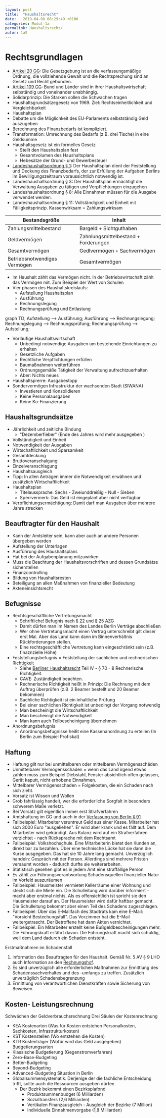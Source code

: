 ```yaml
---
layout: post
title:  "Haushaltsrecht"
date:   2019-04-08 08:29:49 +0100
categories: Modul-1a
permalink: Haushaltsrecht/
autor: 1a9
---
```


# Rechtsgrundlagen
* [Artikel 20 GG](http://www.gesetze-im-internet.de/gg/art_20.html): Die Gesetzgebung ist an die verfassungsmäßige Ordnung, die vollziehende Gewalt und die Rechtsprechung sind an Gesetz und Recht gebunden.
* [Artikel 109 GG](https://www.gesetze-im-internet.de/gg/art_109.html): Bund und Länder sind in ihrer Haushaltswirtschaft selbständig und voneinander unabhängig.
* Solidarprinzip: Die Starken sollen die Schwachen tragen
* Haushaltsgrundsätzegesetz von 1969. Ziel: Rechtseinheitlichkeit und Vergleichbarkeit
* Haushaltsplan
* Debatte um die Möglichkeit des EU-Parlaments selbstständig Geld auszugeben
* Berechnung des Finanzbedarfs ist kompliziert.
* Transformation: Umrechnung des Bedarfs (z.B. drei Tische) in eine Geldsumme
* Haushaltsgesetz ist ein formelles Gesetz
  * Stellt den Haushaltsplan fest
  * Gesamtvolumen des Haushaltsplans
  * Hebesätze der Grund- und Gewerbesteuer
* [Landeshaushaltsordnung § 1](https://www.berlin.de/sen/finanzen/haushalt/downloads/landeshaushaltsordnung.pdf): Der Haushaltsplan dient der Feststellung und Deckung des Finanzbedarfs, der zur Erfüllung der Aufgaben Berlins im
Bewilligungszeitraum voraussichtlich notwendig ist.
* Landeshaushaltsordnung § 3: Der Haushaltsplan ermächtigt die Verwaltung Ausgaben zu tätigen und Verpflichtungen einzugehen
* Landeshaushaltsordnung § 8: Alle Einnahmen müssen für die Ausgabe verwendet werden.
* Landeshaushaltsordnung § 11: Vollständigkeit und Einheit mit Fälligkeitsprinzip. Kassenwirksam = Zahlungswirksam

| Bestandsgröße       | Inhalt  |
| ----------- |-------------|
| Zahlungsmittelbestand    | Bargeld + Sichtguthaben |
| Geldvermögen      | Zahnlungsmittelbestand + Forderungen  |   
| Gesamtvermögen    | Gedlvermögen + Sachvermögen |
| Betriebsnotwendiges Vermögen   | Gesamtvermögen |

* Im Haushalt zählt das Vermögen nicht. In der Betriebswirtschaft zählt das Vermögen mit. Zum Beispiel der Wert von Schulen
* Vier phasen des Haushaltskreislaufs:
  * Aufstellung Haushaltsplan
  * Ausführung
  * Rechnungslegung
  * Rechnungsprüfung und Entlastung
<div class="mermaid">
graph TD;
  Aufstellung --> Ausführung;
  Ausführung --> Rechnungslegung;
  Rechnungslegung --> Rechnungsprüfung;
  Rechnungsprüfung --> Aufstellung;
</div>

* Vorläufige Haushaltswirtschaft
  * Unbedingt notwendige Ausgaben um bestehende Einrichtungen zu erhalten
  * Gesetzliche Aufgaben
  * Rechtliche Verpflichtungen erfüllen
  * Baumaßnahmen weiterführen
  * Ordnungsgemäße Tätigkeit der Verwaltung aufrechtzuerhalten
  * Aber: Nichts neues
* Haushaltsprerre: Ausgabestopp
* Sondervermögen Infrastruktur der wachsenden Stadt (SIWANA)
  * Investieren und Konsolidieren
  * Keine Personalausgaben
  * Keine Ko-Finanzierung

## Haushaltsgrundsätze
  * Jährlichkeit und zeitliche Bindung
    * "Dezemberfieber" (Ende des Jahres wird mehr ausgegeben )
  * Vollständigkeit und Einheit
  * Notwendigkeit der Ausgaben
  * Wirtschaftlichkeit und Sparsamkeit
  * Gesamtdeckung
  * Bruttoveranschalgung
  * Einzelveranschlagung
  * Haushaltsausgleich
* Tipp: In allen Anträgen immer die Notwendigkeit erwähnen und zusätzlich Wirtschaftlichkeit
* Haushaltsplan
  * Titelaussprache: Sechs - Zweiunddreißig - Null - Sieben
  * Sperrvermerk: Das Geld ist eingeplant aber nicht verfügbar
* Verpflichtungsermächtigung: Damit darf man Ausgaben über mehrere Jahre strecken

## Beauftragter für den Haushalt
* Kann der Amtsleiter sein, kann aber auch an andere Personen übergeben werden
* Aufstellung der Unterlagen
* Ausführung des Haushaltsplans
* Hat bei der Aufgabenplanung mitzuwirken
* Muss die Beachtung der Haushaltsvorschriften und dessen Grundsätze sicherstellen
* Finanzcontrolling
* Bildung von Haushaltsresten
* Beteiligung an allen Maßnahmen von finanzieller Bedeutung
* Akteneinsichtsrecht

## Befugnisse
* Rechtsgeschäftliche Vertretungsmacht
  * Schriftliche! Befugnis nach § 22 und § 25 AZG
  * Damit dürfen man im Namen des Landes Berlin Verträge abschließen
  * Wer ohne Vertretungsmacht einen Vertrag unterschreibt gilt dieser erst Mal. Aber das Land kann dann im Binnenverhältnis Rückforderungen stellen.
  * Eine rechtsgeschäftliche Vertretung kann eingeschränkt sein (z.B. finaznzielle Höhe)
* Feststellungsbefugnis = Feststellung der sachlichen und rechnerischen Richtigkeit
  * Siehe [Berliner Haushaltsrecht](https://www.berlin.de/sen/finanzen/haushalt/downloads/181031_lho_und_av_pdf.pdf) Teil IV - § 70 - 8 Rechnerische Richtigkeit.
  * CAVE: Zuständigkeit beachten.
  * Rechnerische Richtigkeit heißt in Prinzip: Die Rechnung mit dem Auftrag überprüfen (z.B. 2 Beamer bestellt und 20 Beamer bekommen)
  * Sachliche Richtigkeit ist ein inhaltliche Prüfung
  * Bei einer sachlichen Richtigkeit ist unbedingt der Vorgang notwendig
  * Man bescheinigt die Wirtschaftlichkeit
  * Man bescheinigt die Notwendigkeit
  * Man kann auch Teilbescheinigung übernehmen
* Anordnungsbefugnis
  * Anordnungsbefugnisse heißt eine Kassenanordnung zu erteilen (In Berlin zum Beispiel Profiskal)

## Haftung
* Haftung gilt nur bei unmittelbaren oder mittelbaren Vermögensschäden
* Unmittelbarer Vermögensschaden = wenn das Land irgend etwas zahlen muss zum Beispiel Diebstahl, Fenster absichtlich offen gelassen, Gerät kaputt, nicht erhobene Einnahmen.
* Mittelbarer Vermögensschaden = Folgekosten, die ein Schaden nach sich zieht.
* Vorsatz ist Wissen und Wollen
* Grob fahrlässig handelt, wer die erforderliche Sorgfalt in besonders schwerem Maße verletzt.
* Bei Vorsatz gilt eigentlich immer erst Strafverfahren
* Amtshaftung im GG und auch in der [Verfassung von Berlin § 91](https://www.berlin.de/rbmskzl/regierender-buergermeister/verfassung/artikel.41499.php)
* Fallbeispiel: Mitarbeiter veruntreut Geld aus einer Kasse. Mitarbeiter hat sich 3000 Euro "ausgeliehen". Er wird aber krank und es fällt auf. Dem Mitarbeiter wird gekündigt. Aus Kulanz wird auf ein Strafverfahren verzichtet - nach Rücksprache mit dem Rechtsamt
* Fallbeispiel: Volkshochschule. Eine Mitarbeiterin bietet den Kunden an, direkt bar zu bezahlen. Über eine technische Lücke hat sie dann die Kurse ausgegeben. Das hat sie 10 Jahre lang gemacht. Unverzüglich handeln: Gespräch mit der Person. Allerdings sind mehrere Fristen versäumt worden - dadurch durfte sie weiterarbeiten.
* Statistisch gesehen gibt es in jedem Amt eine straffällige Person
* Es zählt zur Führungsverantwortung Schadensquellen finanzieller Natur im Vorfeld auszuräumen
* Fallbeispiel: Hausmeister vermietet Kellerräume einer Wohnung und steckt sich die Miete ein. Die Schulleitung wird darüber informiert - macht aber erstmal nichts. Als es offensichtlich ist spricht sie den Hausmeister darauf an. Der Hausmeister wird dafür haftbar gemacht. Die Schulleitung bekommt aber einen Teil des Schadens zugeschlagen.
* Fallbeispiel: Über das E-Mailfach des Stadtrats kam eine E-Mail: "Vorsicht Bestechungsfall". Das Vorzimmer hat die E-Mail weitergetrascht. Der Betroffene hat dann Akten vernichtet.
* Fallbeispiel: Ein Mitarbeiter erstellt keine Bußgeldbescheinigungen mehr. Die Führungskraft erfährt davon. Die Führungskraft macht sich schuldig, weil dem Land dadurch ein Schaden entsteht.

Erstmaßnahmen im Schadensfall
1. Information des Beauftragten für den Haushalt. Gemäß Nr. 5 AV § 9 LHO auch Information an den [Rechnungshof](https://www.berlin.de/rechnungshof/).
2. Es sind unverzüglich alle erforderlichen Maßnahmen zur Ermittlung des Schadenssachverhaltes und des -umfangs zu treffen. Zusätzlich unverzüglich Schadensbegrenzung
3. Ermittlung von verantwortlichen Dienstkräften sowie Sicherung von Beweisen.

## Kosten- Leistungsrechnung
Schwächen der Geldverbrauchsrechnung
Drei Säulen der Kostenrechnung
* KEA Kostenarten (Was für Kosten entstehen Personalkosten, Sachkosten, Infrastrukturkosten)
* KST Kostenstellen (Wo entstehen die Kosten)
* KTR Kostenträger (Wofür wird das Geld ausgegeben)
Budgetierungsarten
* Klassische Budgetierung (Gegenstromverfahren)
* Zero-Base-Budgeting
* Better-Budgeting
* Beyond-Budgeting
* Advanced-Budgeting
Situation in Berlin
* Globalsummensystematik. Derjenige der die fachliche Entscheidung trifft, sollte auch die Ressourcen ausgeben dürfen.
  * Der Bezirk bekommt einen Bezirksplafond
    * Produktsummenbudget (6 Milliarden)
    * Sozialtransfers (2,6 Milliarden)
    * Vertikalen Finanzausgleich - Ausgleich der Bezirke (7 Million)
    * Individuelle Einnahmenvorgabe (1,8 Milliarden)

